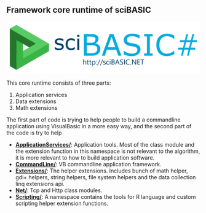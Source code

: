 ## Framework core runtime of sciBASIC

![](logo.png)

This core runtime consists of three parts:

1. Application services
2. Data extensions
3. Math extensions

The first part of code is trying to help people to build a commandline application using VisualBasic in a more easy way, and the second part of the code is try to help

+ **[ApplicationServices/](./ApplicationServices/)**: Application tools. Most of the class module and the extension function in this namespace is not relevant to the algorithm, it is more relevant to how to build application software.
+ **[CommandLine/](./CommandLine/)**: VB commandline application framework.
+ **[Extensions/](./Extensions/)**: The helper extensions. Includes bunch of math helper, gdi+ helpers, string helpers, file system helpers and the data collection linq extensions api.
+ **[Net/](./Net/)**: Tcp and Http class modules.
+ **[Scripting/](./Scripting/)**: A namespace contains the tools for R language and custom scripting helper extension functions.
